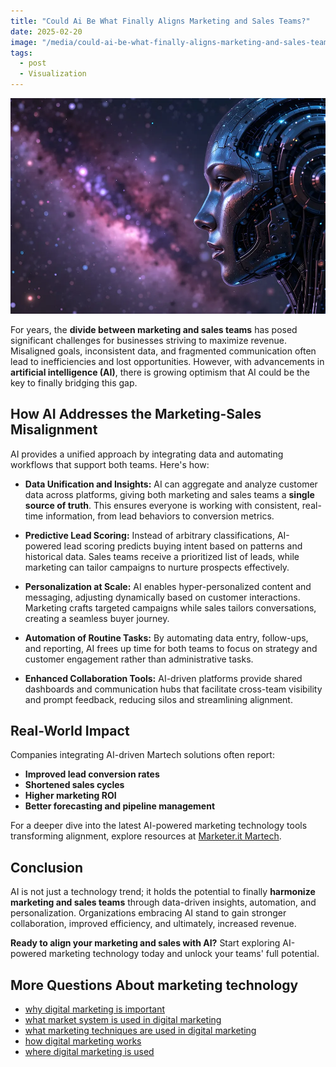 ```yaml
---
title: "Could Ai Be What Finally Aligns Marketing and Sales Teams?"
date: 2025-02-20
image: "/media/could-ai-be-what-finally-aligns-marketing-and-sales-teams.webp"
tags:
  - post
  - Visualization
---
```


![Could Ai Be What Finally Aligns Marketing and Sales Teams?](/media/could-ai-be-what-finally-aligns-marketing-and-sales-teams.webp)

For years, the **divide between marketing and sales teams** has posed significant challenges for businesses striving to maximize revenue. Misaligned goals, inconsistent data, and fragmented communication often lead to inefficiencies and lost opportunities. However, with advancements in **artificial intelligence (AI)**, there is growing optimism that AI could be the key to finally bridging this gap.

## How AI Addresses the Marketing-Sales Misalignment

AI provides a unified approach by integrating data and automating workflows that support both teams. Here's how:

- **Data Unification and Insights:** AI can aggregate and analyze customer data across platforms, giving both marketing and sales teams a **single source of truth**. This ensures everyone is working with consistent, real-time information, from lead behaviors to conversion metrics.

- **Predictive Lead Scoring:** Instead of arbitrary classifications, AI-powered lead scoring predicts buying intent based on patterns and historical data. Sales teams receive a prioritized list of leads, while marketing can tailor campaigns to nurture prospects effectively.

- **Personalization at Scale:** AI enables hyper-personalized content and messaging, adjusting dynamically based on customer interactions. Marketing crafts targeted campaigns while sales tailors conversations, creating a seamless buyer journey.

- **Automation of Routine Tasks:** By automating data entry, follow-ups, and reporting, AI frees up time for both teams to focus on strategy and customer engagement rather than administrative tasks.

- **Enhanced Collaboration Tools:** AI-driven platforms provide shared dashboards and communication hubs that facilitate cross-team visibility and prompt feedback, reducing silos and streamlining alignment.

## Real-World Impact

Companies integrating AI-driven Martech solutions often report:

- **Improved lead conversion rates**
- **Shortened sales cycles**
- **Higher marketing ROI**
- **Better forecasting and pipeline management**

For a deeper dive into the latest AI-powered marketing technology tools transforming alignment, explore resources at [Marketer.it Martech](https://marketer.it.com/posts/martech).

## Conclusion

AI is not just a technology trend; it holds the potential to finally **harmonize marketing and sales teams** through data-driven insights, automation, and personalization. Organizations embracing AI stand to gain stronger collaboration, improved efficiency, and ultimately, increased revenue.

**Ready to align your marketing and sales with AI?** Start exploring AI-powered marketing technology today and unlock your teams' full potential.

## More Questions About marketing technology

- [why digital marketing is important](/posts/why-digital-marketing-is-important)
- [what market system is used in digital marketing](/posts/what-market-system-is-used-in-digital-marketing)
- [what marketing techniques are used in digital marketing](/posts/what-marketing-techniques-are-used-in-digital-mark)
- [how digital marketing works](/posts/how-digital-marketing-works)
- [where digital marketing is used](/posts/where-digital-marketing-is-used)
